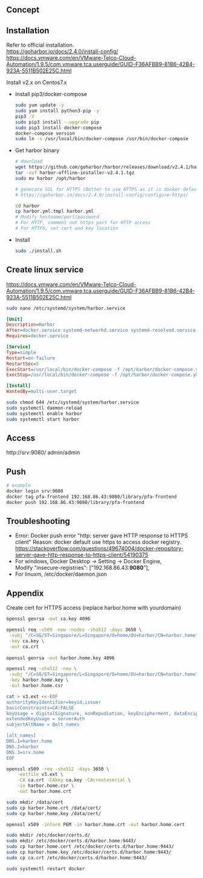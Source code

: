 ## Concept

## Installation
Refer to official installation.  
https://goharbor.io/docs/2.4.0/install-config/
https://docs.vmware.com/en/VMware-Telco-Cloud-Automation/1.9.5/com.vmware.tca.userguide/GUID-F36AFBB9-81B6-42B4-923A-5511B502E25C.html  

Install v2.x on Centos7.x
- Install pip3/docker-compose  
    ```sh
    sudo yum update -y
    sudo yum install python3-pip -y
    pip3 -V
    sudo pip3 install --upgrade pip
    sudo pip3 install docker-compose
    docker-compose version
    sudo ln -s /usr/local/bin/docker-compose /usr/bin/docker-compose
    ```

- Get harbor binary  
    ```sh
    # download
    wget https://github.com/goharbor/harbor/releases/download/v2.4.1/harbor-offline-installer-v2.4.1.tgz
    tar -xvf harbor-offline-installer-v2.4.1.tgz
    sudo mv harbor /opt/harbor

    # generate SSL for HTTPS (Better to use HTTPS as it is docker default)
    # https://goharbor.io/docs/2.4.0/install-config/configure-https/

    cd harbor
    cp harbor.yml.tmpl harbor.yml
    # Modify hostname/port/password
    # For HTTP, comment out https port for HTTP access
    # For HTTPS, set cert and key location
    ```

- Install  
    ```sh
    sudo ./install.sh
    ```
## Create linux service
https://docs.vmware.com/en/VMware-Telco-Cloud-Automation/1.9.5/com.vmware.tca.userguide/GUID-F36AFBB9-81B6-42B4-923A-5511B502E25C.html  
```sh
sudo nano /etc/systemd/system/harbor.service
```
```ini
[Unit]
Description=Harbor
After=docker.service systemd-networkd.service systemd-resolved.service
Requires=docker.service

[Service]
Type=simple
Restart=on-failure
RestartSec=5
ExecStart=/usr/local/bin/docker-compose -f /opt/harbor/docker-compose.yml up
ExecStop=/usr/local/bin/docker-compose -f /opt/harbor/docker-compose.yml down

[Install]
WantedBy=multi-user.target
```
```sh
sudo chmod 644 /etc/systemd/system/harbor.service
sudo systemctl daemon-reload
sudo systemctl enable harbor
sudo systemctl start harbor
```

## Access
http://srv:9080/
admin/admin

## Push
```sh
# example
docker login srv:9080
docker tag pfa-frontend 192.168.86.43:9080/library/pfa-frontend
docker push 192.168.86.43:9080/library/pfa-frontend
```

## Troubleshooting
- Error: Docker push error "http: server gave HTTP response to HTTPS client"
Reason: docker default use https to access docker registry.  
https://stackoverflow.com/questions/49674004/docker-repository-server-gave-http-response-to-https-client/54190375  
- For windows, Docker Desktop -> Setting -> Docker Engine,  
  Modify "insecure-registries": ["192.168.86.43:**9080**"],  
- For linuxm, /etc/docker/daemon.json  

## Appendix
Create cert for HTTPS access (replace harbor.home with yourdomain)  
```sh
openssl genrsa -out ca.key 4096

openssl req -x509 -new -nodes -sha512 -days 3650 \
 -subj "/C=SG/ST=Singapore/L=Singapore/O=home/OU=harbor/CN=harbor.home" \
 -key ca.key \
 -out ca.crt
 
openssl genrsa -out harbor.home.key 4096

openssl req -sha512 -new \
 -subj "/C=SG/ST=Singapore/L=Singapore/O=home/OU=harbor/CN=harbor.home" \
 -key harbor.home.key \
 -out harbor.home.csr

cat > v3.ext <<-EOF
authorityKeyIdentifier=keyid,issuer
basicConstraints=CA:FALSE
keyUsage = digitalSignature, nonRepudiation, keyEncipherment, dataEncipherment
extendedKeyUsage = serverAuth
subjectAltName = @alt_names

[alt_names]
DNS.1=harbor.home
DNS.2=harbor
DNS.3=srv.home
EOF

openssl x509 -req -sha512 -days 3650 \
    -extfile v3.ext \
    -CA ca.crt -CAkey ca.key -CAcreateserial \
    -in harbor.home.csr \
    -out harbor.home.crt

sudo mkdir /data/cert
sudo cp harbor.home.crt /data/cert/
sudo cp harbor.home.key /data/cert/	

openssl x509 -inform PEM -in harbor.home.crt -out harbor.home.cert

sudo mkdir /etc/docker/certs.d/
sudo mkdir /etc/docker/certs.d/harbor.home:9443/
sudo cp harbor.home.cert /etc/docker/certs.d/harbor.home:9443/
sudo cp harbor.home.key /etc/docker/certs.d/harbor.home:9443/
sudo cp ca.crt /etc/docker/certs.d/harbor.home:9443/

sudo systemctl restart docker
```